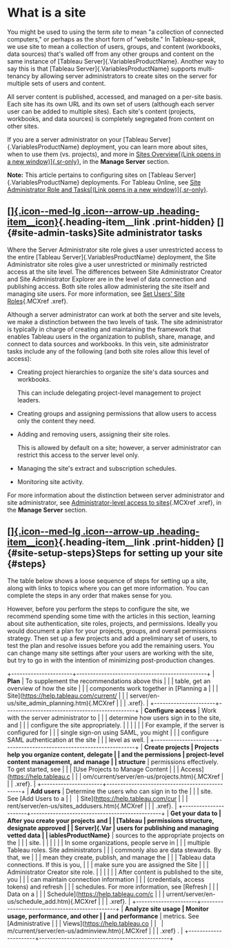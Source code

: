 

What is a site
==============
You might be used to using the term *site* to mean "a collection of
connected computers," or perhaps as the short form of "website." In
Tableau-speak, we use site to mean a collection of users, groups, and
content (workbooks, data sources) that's walled off from any other
groups and content on the same instance of [Tableau
Server]{.VariablesProductName}. Another way to say this is that [Tableau
Server]{.VariablesProductName} supports multi-tenancy by allowing server
administrators to create sites on the server for multiple sets of users
and content.

All server content is published, accessed, and managed on a per-site
basis. Each site has its own URL and its own set of users (although each
server user can be added to multiple sites). Each site's content
(projects, workbooks, and data sources) is completely segregated from
content on other sites.

If you are a server administrator on your [Tableau
Server]{.VariablesProductName} deployment, you can learn more about
sites, when to use them (vs. projects), and more in [Sites
Overview[(Link opens in a new
window)]{.sr-only}](https://help.tableau.com/current/server/en-us/sites_intro.htm "Opens topic in a new browser tab"),
in the **Manage Server** section.

**Note:** This article pertains to configuring sites on [Tableau
Server]{.VariablesProductName} deployments. For Tableau Online, see
[Site Administrator Role and Tasks[(Link opens in a new
window)]{.sr-only}](https://help.tableau.com/current/online/en-us/to_site_startup.htm "Open Tableau Online help in a new browser tab.").

<div>

[[]{.icon--med-lg .icon--arrow-up .heading-item__icon}](https://help.tableau.com/current/server/en-us/sites.htm#){.heading-item__link .print-hidden} []{#site-admin-tasks}Site administrator tasks
--------------------------------------------------------------------------------------------------------------------------------------------------------------------------------------------------

</div>

Where the Server Administrator site role gives a user unrestricted
access to the entire [Tableau Server]{.VariablesProductName} deployment,
the Site Administrator site roles give a user unrestricted or minimally
restricted access at the site level. The differences between Site
Administrator Creator and Site Administrator Explorer are in the level
of data connection and publishing access. Both site roles allow
administering the site itself and managing site users. For more
information, see [Set Users' Site
Roles](https://help.tableau.com/current/server/en-us/users_site_roles.htm){.MCXref
.xref}.

Although a server administrator can work at both the server and site
levels, we make a distinction between the two levels of task. The site
administrator is typically in charge of creating and maintaining the
framework that enables Tableau users in the organization to publish,
share, manage, and connect to data sources and workbooks. In this vein,
site administrator tasks include any of the following (and both site
roles allow this level of access):

-   Creating project hierarchies to organize the site's data sources and
    workbooks.

    This can include delegating project-level management to project
    leaders.

-   Creating groups and assigning permissions that allow users to access
    only the content they need.

-   Adding and removing users, assigning their site roles.

    This is allowed by default on a site; however, a server
    administrator can restrict this access to the server level only.

-   Managing the site's extract and subscription schedules.

-   Monitoring site activity.

For more information about the distinction between server administrator
and site administrator, see [Administrator-level access to
sites](https://help.tableau.com/current/server/en-us/sites_intro.htm#admin-access-sites){.MCXref
.xref}, in the **Manage Server** section.

<div>

[[]{.icon--med-lg .icon--arrow-up .heading-item__icon}](https://help.tableau.com/current/server/en-us/sites.htm#){.heading-item__link .print-hidden} []{#site-setup-steps}Steps for setting up your site {#steps}
--------------------------------------------------------------------------------------------------------------------------------------------------------------------------------------------------------

</div>

The table below shows a loose sequence of steps for setting up a site,
along with links to topics where you can get more information. You can
complete the steps in any order that makes sense for you.

However, before you perform the steps to configure the site, we
recommend spending some time with the articles in this section, learning
about site authentication, site roles, projects, and permissions.
Ideally you would document a plan for your projects, groups, and overall
permissions strategy. Then set up a few projects and add a preliminary
set of users, to test the plan and resolve issues before you add the
remaining users. You can change many site settings after your users are
working with the site, but try to go in with the intention of minimizing
post-production changes.

+----------------------+-----------------------------------------------+
| **Plan**             | To supplement the recommendations above this  |
|                      | table, get an overview of how the site        |
|                      | components work together in [Planning a       |
|                      | Site](https://help.tableau.com/current/       |
|                      | server/en-us/site_admin_planning.htm){.MCXref |
|                      | .xref}.                                       |
+----------------------+-----------------------------------------------+
| **Configure access** | Work with the server administrator to         |
|                      | determine how users sign in to the site, and  |
|                      | configure the site appropriately.             |
|                      |                                               |
|                      | For example, if the server is configured for  |
|                      | single sign-on using SAML, you might          |
|                      | configure SAML authentication at the site     |
|                      | level as well.                                |
+----------------------+-----------------------------------------------+
| **Create projects    | Projects help you organize content, delegate  |
| and the permissions  | project-level content management, and manage  |
| structure**          | permissions effectively. To get started, see  |
|                      | [Use Projects to Manage Content               |
|                      | Access](https://help.tableau.c                |
|                      | om/current/server/en-us/projects.htm){.MCXref |
|                      | .xref}.                                       |
+----------------------+-----------------------------------------------+
| **Add users**        | Determine the users who can sign in to the    |
|                      | site. See [Add Users to a                     |
|                      | Site](https://help.tableau.com/cur            |
|                      | rent/server/en-us/sites_addusers.htm){.MCXref |
|                      | .xref}.                                       |
+----------------------+-----------------------------------------------+
| **Get your data to   | After you create your projects and            |
| [Tableau             | permissions structure, designate approved     |
| Server]{.Var         | users for publishing and managing vetted data |
| iablesProductName}** | sources to the appropriate projects on the    |
|                      | site.                                         |
|                      |                                               |
|                      | In some organizations, people serve in        |
|                      | multiple Tableau roles. Site administrators   |
|                      | commonly also are data stewards. By that, we  |
|                      | mean they create, publish, and manage the     |
|                      | Tableau data connections. If this is you,     |
|                      | make sure you are assigned the Site           |
|                      | Administrator Creator site role.              |
|                      |                                               |
|                      | After content is published to the site, you   |
|                      | can maintain connection information           |
|                      | (credentials, access tokens) and refresh      |
|                      | schedules. For more information, see [Refresh |
|                      | Data on a                                     |
|                      | Schedule](https://help.tableau.com/c          |
|                      | urrent/server/en-us/schedule_add.htm){.MCXref |
|                      | .xref}.                                       |
+----------------------+-----------------------------------------------+
| **Analyze site usage | Monitor usage, performance, and other         |
| and performance**    | metrics. See [Administrative                  |
|                      | Views](https://help.tableau.co                |
|                      | m/current/server/en-us/adminview.htm){.MCXref |
|                      | .xref} .                                      |
+----------------------+-----------------------------------------------+
